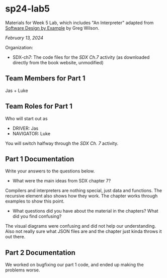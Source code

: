# sp24-lab5
Materials for Week 5 Lab, which includes "An Interpreter" adapted from [Software Design by Example](https://third-bit.com/sdxpy/) by Greg Wilson.

_February 13, 2024_

Organization:
* SDX-ch7: The code files for the _SDX Ch.7_ activity (as downloaded directly from the book website, unmodified) 

## Team Members for Part 1
Jas + Luke

## Team Roles for Part 1
Who will start out as
* DRIVER: Jas
* NAVIGATOR: Luke

You will switch halfway through the _SDX Ch. 7_ activity.

## Part 1 Documentation

Write your answers to the questions below.

* What were the main ideas from SDX chapter 7?

Compilers and interpreters are nothing special, just data and functions. The recursive element also shows how they work. The chapter works through examples to show this point.

* What questions did you have about the material in the chapters? What did you find confusing?

The visual diagrams were confusing and did not help our understanding. Also not really sure what JSON files are and the chapter just kinda throws it out there. 

## Part 2 Documentation

We worked on bugfixing our part 1 code, and ended up making the problems worse.

